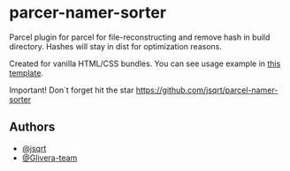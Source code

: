 
# parcer-namer-sorter

Parcel plugin for parcel for file-reconstructing and remove hash in build directory.
Hashes will stay in dist for optimization reasons.

Created for vanilla HTML/CSS bundles.
You can see usage example in [this template](https://github.com/glivera-team/glivera-parcel-template).

Important! Don`t forget hit the star https://github.com/jsqrt/parcel-namer-sorter

## Authors

- [@jsqrt](https://github.com/jsqrt)
- [@Glivera-team](https://github.com/glivera-team)


